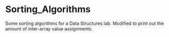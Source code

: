 # Sorting_Algorithms
Some sorting algorithms for a Data Structures lab. Modified to print out the amount of inter-array value assignments.
